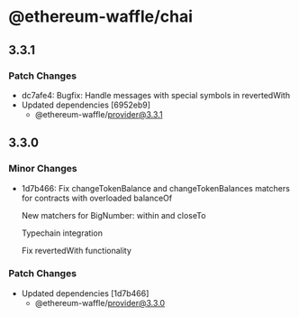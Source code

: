 # @ethereum-waffle/chai

## 3.3.1

### Patch Changes

- dc7afe4: Bugfix: Handle messages with special symbols in revertedWith
- Updated dependencies [6952eb9]
  - @ethereum-waffle/provider@3.3.1

## 3.3.0

### Minor Changes

- 1d7b466: Fix changeTokenBalance and changeTokenBalances matchers for contracts with overloaded balanceOf

  New matchers for BigNumber: within and closeTo

  Typechain integration

  Fix revertedWith functionality

### Patch Changes

- Updated dependencies [1d7b466]
  - @ethereum-waffle/provider@3.3.0
